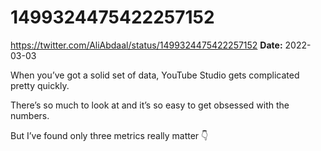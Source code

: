 # 1499324475422257152
https://twitter.com/AliAbdaal/status/1499324475422257152
**Date:** 2022-03-03

When you’ve got a solid set of data, YouTube Studio gets complicated pretty quickly.

There’s so much to look at and it’s so easy to get obsessed with the numbers. 

But I’ve found only three metrics really matter 👇
